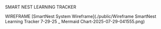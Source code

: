 SMART NEST LEARNING TRACKER 

WIREFRAME
[SmartNest System Wireframe](./public/Wireframe SmartNest Learning Tracker 7-29-25 _ Mermaid Chart-2025-07-29-041555.png)
